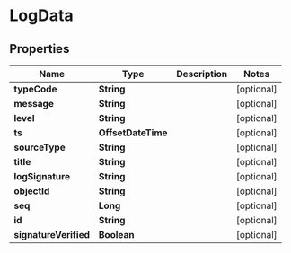 

# LogData

## Properties

Name | Type | Description | Notes
------------ | ------------- | ------------- | -------------
**typeCode** | **String** |  |  [optional]
**message** | **String** |  |  [optional]
**level** | **String** |  |  [optional]
**ts** | **OffsetDateTime** |  |  [optional]
**sourceType** | **String** |  |  [optional]
**title** | **String** |  |  [optional]
**logSignature** | **String** |  |  [optional]
**objectId** | **String** |  |  [optional]
**seq** | **Long** |  |  [optional]
**id** | **String** |  |  [optional]
**signatureVerified** | **Boolean** |  |  [optional]



